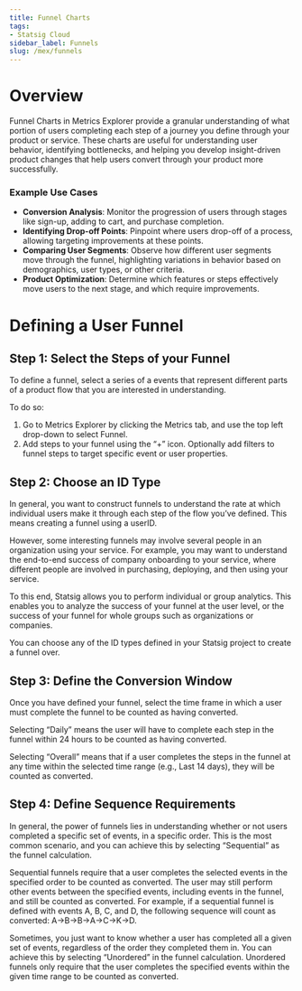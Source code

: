 ```yaml
---
title: Funnel Charts
tags:
- Statsig Cloud 
sidebar_label: Funnels
slug: /mex/funnels
---
```

# Overview

Funnel Charts in Metrics Explorer provide a granular understanding of what portion of users completing each step of a journey you define through your product or service. These charts are useful for understanding user behavior, identifying bottlenecks, and helping you develop insight-driven product changes that help users convert through your product more successfully. 

### Example Use Cases

- **Conversion Analysis**: Monitor the progression of users through stages like sign-up, adding to cart, and purchase completion.
- **Identifying Drop-off Points**: Pinpoint where users drop-off of a process, allowing targeting improvements at these points.
- **Comparing User Segments**: Observe how different user segments move through the funnel, highlighting variations in behavior based on demographics, user types, or other criteria.
- **Product Optimization**: Determine which features or steps effectively move users to the next stage, and which require improvements.

# Defining a User Funnel

## Step 1: Select the Steps of your Funnel

To define a funnel, select a series of a events that represent different parts of a product flow that you are interested in understanding. 

To do so:

1. Go to Metrics Explorer by clicking the Metrics tab, and use the top left drop-down to select Funnel. 
2. Add steps to your funnel using the “+” icon. Optionally add filters to funnel steps to target specific event or user properties. 

## Step 2: Choose an ID Type

In general, you want to construct funnels to understand the rate at which individual users make it through each step of the flow you’ve defined. This means creating a funnel using a userID.

However, some interesting funnels may involve several people in an organization using your service. For example, you may want to understand the end-to-end success of company onboarding to your service, where different people are involved in purchasing, deploying, and then using your service.

To this end, Statsig allows you to perform individual or group analytics. This enables you to analyze the success of your funnel at the user level, or the success of your funnel for whole groups such as organizations or companies.

You can choose any of the ID types defined in your Statsig project to create a funnel over. 

## Step 3: Define the Conversion Window

Once you have defined your funnel, select the time frame in which a user must complete the funnel to be counted as having converted.

Selecting “Daily” means the user will have to complete each step in the funnel within 24 hours to be counted as having converted.

Selecting “Overall” means that if a user completes the steps in the funnel at any time within the selected time range (e.g., Last 14 days), they will be counted as converted.

## Step 4: Define Sequence Requirements

In general, the power of funnels lies in understanding whether or not users completed a specific set of events, in a specific order. This is the most common scenario, and you can achieve this by selecting “Sequential” as the funnel calculation.

Sequential funnels require that a user completes the selected events in the specified order to be counted as converted. The user may still perform other events between the specified events, including events in the funnel, and still be counted as converted. For example, if a sequential funnel is defined with events A, B, C, and D, the following sequence will count as converted: A→B→B→A→C→K→D.

Sometimes, you just want to know whether a user has completed all a given set of events, regardless of the order they completed them in. You can achieve this by selecting “Unordered” in the funnel calculation. Unordered funnels only require that the user completes the specified events within the given time range to be counted as converted.
